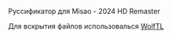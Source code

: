 Руссификатор для Misao - 2024 HD Remaster


Для вскрытия файлов использовалься [WolfTL](https://github.com/Sinflower/WolfTL)
